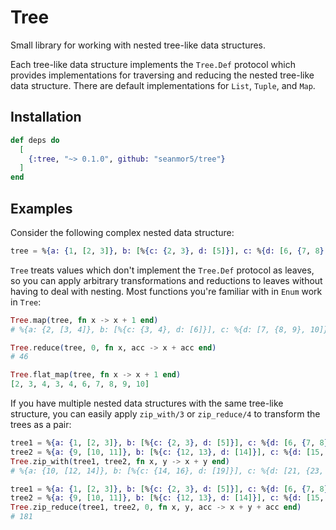 # Tree

Small library for working with nested tree-like data structures.

Each tree-like data structure implements the `Tree.Def` protocol which provides implementations for traversing and reducing the nested tree-like data structure. There are default implementations for `List`, `Tuple`, and `Map`.

## Installation

```elixir
def deps do
  [
    {:tree, "~> 0.1.0", github: "seanmor5/tree"}
  ]
end
```

## Examples

Consider the following complex nested data structure:

```elixir
tree = %{a: {1, [2, 3]}, b: [%{c: {2, 3}, d: [5]}], c: %{d: [6, {7, 8}, 9]}}
```

`Tree` treats values which don't implement the `Tree.Def` protocol as leaves, so you can apply arbitrary transformations and reductions to leaves without having to deal with nesting. Most functions you're familiar with in `Enum` work in `Tree`:

```elixir
Tree.map(tree, fn x -> x + 1 end)
# %{a: {2, [3, 4]}, b: [%{c: {3, 4}, d: [6]}], c: %{d: [7, {8, 9}, 10]}}
```

```elixir
Tree.reduce(tree, 0, fn x, acc -> x + acc end)
# 46
```

```elixir
Tree.flat_map(tree, fn x -> x + 1 end)
[2, 3, 4, 3, 4, 6, 7, 8, 9, 10]
```

If you have multiple nested data structures with the same tree-like structure, you can easily apply `zip_with/3` or `zip_reduce/4` to transform the trees as a pair:

```elixir
tree1 = %{a: {1, [2, 3]}, b: [%{c: {2, 3}, d: [5]}], c: %{d: [6, {7, 8}, 9]}}
tree2 = %{a: {9, [10, 11]}, b: [%{c: {12, 13}, d: [14]}], c: %{d: [15, {16, 17}, 18]}}
Tree.zip_with(tree1, tree2, fn x, y -> x + y end)
# %{a: {10, [12, 14]}, b: [%{c: {14, 16}, d: [19]}], c: %{d: [21, {23, 25}, 27]}}
```

```elixir
tree1 = %{a: {1, [2, 3]}, b: [%{c: {2, 3}, d: [5]}], c: %{d: [6, {7, 8}, 9]}}
tree2 = %{a: {9, [10, 11]}, b: [%{c: {12, 13}, d: [14]}], c: %{d: [15, {16, 17}, 18]}}
Tree.zip_reduce(tree1, tree2, 0, fn x, y, acc -> x + y + acc end)
# 181
```